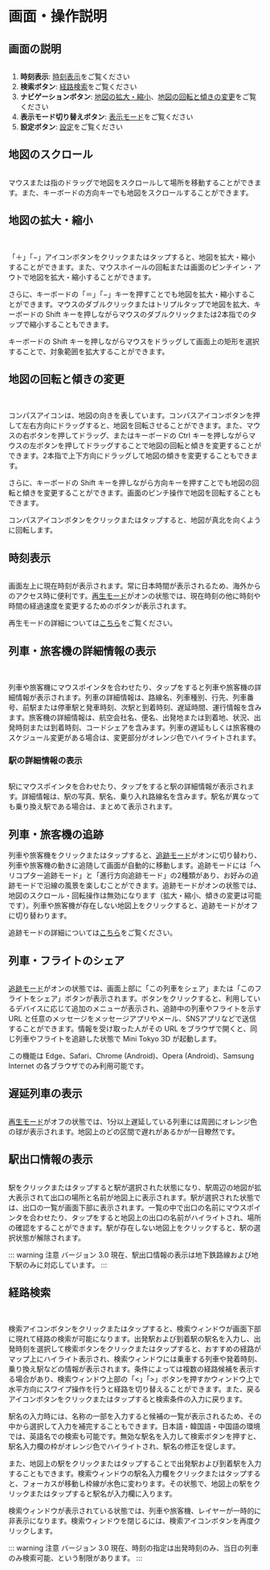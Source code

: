# 画面・操作説明

## 画面の説明

<img :src="$withBase('/images/screen.jpg')" style="width: 659px;">

1. **時刻表示**: [時刻表示](#%E6%99%82%E5%88%BB%E8%A1%A8%E7%A4%BA)をご覧ください
2. **検索ボタン**: [経路検索](#%E7%B5%8C%E8%B7%AF%E6%A4%9C%E7%B4%A2)をご覧ください
3. **ナビゲーションボタン**: [地図の拡大・縮小](#%E5%9C%B0%E5%9B%B3%E3%81%AE%E6%8B%A1%E5%A4%A7%E3%83%BB%E7%B8%AE%E5%B0%8F)、[地図の回転と傾きの変更](#%E5%9C%B0%E5%9B%B3%E3%81%AE%E5%9B%9E%E8%BB%A2%E3%81%A8%E5%82%BE%E3%81%8D%E3%81%AE%E5%A4%89%E6%9B%B4)をご覧ください
4. **表示モード切り替えボタン**: [表示モード](./display-modes.md)をご覧ください
5. **設定ボタン**: [設定](./configuration.md)をご覧ください

## 地図のスクロール

<img :src="$withBase('/images/pan.jpg')" style="width: 244px;">

マウスまたは指のドラッグで地図をスクロールして場所を移動することができます。また、キーボードの方向キーでも地図をスクロールすることができます。

## 地図の拡大・縮小

<img :src="$withBase('/images/zoom.jpg')" style="width: 244px;"> <img :src="$withBase('/images/zoom-icon.jpg')" style="width: 50px; vertical-align: top;">

「＋」「−」アイコンボタンをクリックまたはタップすると、地図を拡大・縮小することができます。また、マウスホイールの回転または画面のピンチイン・アウトで地図を拡大・縮小することができます。

さらに、キーボードの「＝」「−」キーを押すことでも地図を拡大・縮小することができます。マウスのダブルクリックまたはトリプルタップで地図を拡大、キーボードの Shift キーを押しながらマウスのダブルクリックまたは2本指でのタップで縮小することもできます。

キーボードの Shift キーを押しながらマウスをドラッグして画面上の矩形を選択することで、対象範囲を拡大することができます。

## 地図の回転と傾きの変更

<img :src="$withBase('/images/rotate-tilt.jpg')" style="width: 244px;"> <img :src="$withBase('/images/compass-icon.jpg')" style="width: 49px; vertical-align: top;">

コンパスアイコンは、地図の向きを表しています。コンパスアイコンボタンを押して左右方向にドラッグすると、地図を回転させることができます。また、マウスの右ボタンを押してドラッグ、またはキーボードの Ctrl キーを押しながらマウスの左ボタンを押してドラッグすることで地図の回転と傾きを変更することができます。2本指で上下方向にドラッグして地図の傾きを変更することもできます。

さらに、キーボードの Shift キーを押しながら方向キーを押すことでも地図の回転と傾きを変更することができます。画面のピンチ操作で地図を回転することもできます。

コンパスアイコンボタンをクリックまたはタップすると、地図が真北を向くように回転します。

## 時刻表示

<img :src="$withBase('/images/clock.jpg')" style="width: 141px;">

画面左上に現在時刻が表示されます。常に日本時間が表示されるため、海外からのアクセス時に便利です。[再生モード](./display-modes.md#%E5%86%8D%E7%94%9F%E3%83%A2%E3%83%BC%E3%83%88%E3%82%99)がオンの状態では、現在時刻の他に時刻や時間の経過速度を変更するためのボタンが表示されます。

再生モードの詳細については[こちら](./display-modes.md#%E5%86%8D%E7%94%9F%E3%83%A2%E3%83%BC%E3%83%88%E3%82%99)をご覧ください。

## 列車・旅客機の詳細情報の表示

<img :src="$withBase('/images/train-details.jpg')" style="width: 216px;"> <img :src="$withBase('/images/flight-details.jpg')" style="width: 216px; vertical-align: top;">

列車や旅客機にマウスポインタを合わせたり、タップをすると列車や旅客機の詳細情報が表示されます。列車の詳細情報は、路線名、列車種別、行先、列車番号、前駅または停車駅と発車時刻、次駅と到着時刻、遅延時間、運行情報を含みます。旅客機の詳細情報は、航空会社名、便名、出発地または到着地、状況、出発時刻または到着時刻、コードシェアを含みます。列車の遅延もしくは旅客機のスケジュール変更がある場合は、変更部分がオレンジ色でハイライトされます。

### 駅の詳細情報の表示

<img :src="$withBase('/images/station-details.jpg')" style="width: 216px;">

駅にマウスポインタを合わせたり、タップをすると駅の詳細情報が表示されます。詳細情報は、駅の写真、駅名、乗り入れ路線名を含みます。駅名が異なっても乗り換え駅である場合は、まとめて表示されます。

## 列車・旅客機の追跡

列車や旅客機をクリックまたはタップすると、[追跡モード](./display-modes.md#%E8%BF%BD%E8%B7%A1%E3%83%A2%E3%83%BC%E3%83%88%E3%82%99)がオンに切り替わり、列車や旅客機の動きに追随して画面が自動的に移動します。追跡モードには「ヘリコプター追跡モード」と「進行方向追跡モード」の2種類があり、お好みの追跡モードで沿線の風景を楽しむことができます。追跡モードがオンの状態では、地図のスクロール・回転操作は無効になります（拡大・縮小、傾きの変更は可能です）。列車や旅客機が存在しない地図上をクリックすると、追跡モードがオフに切り替わります。

追跡モードの詳細については[こちら](./display-modes.md#%E8%BF%BD%E8%B7%A1%E3%83%A2%E3%83%BC%E3%83%88%E3%82%99)をご覧ください。

## 列車・フライトのシェア

<img :src="$withBase('/images/share-button.jpg')" style="width: 211px;">

[追跡モード](./display-modes.md#%E8%BF%BD%E8%B7%A1%E3%83%A2%E3%83%BC%E3%83%88%E3%82%99)がオンの状態では、画面上部に「この列車をシェア」または「このフライトをシェア」ボタンが表示されます。ボタンをクリックすると、利用しているデバイスに応じて追加のメニューが表示され、追跡中の列車やフライトを示す URL と任意のメッセージをメッセージアプリやメール、SNSアプリなどで送信することができます。情報を受け取った人がその URL をブラウザで開くと、同じ列車やフライトを追跡した状態で Mini Tokyo 3D が起動します。

この機能は Edge、Safari、Chrome (Android)、Opera (Android)、Samsung Internet の各ブラウザでのみ利用可能です。

## 遅延列車の表示

<img :src="$withBase('/images/delay-marker.jpg')" style="width: 185px;">

[再生モード](./display-modes.md#%E5%86%8D%E7%94%9F%E3%83%A2%E3%83%BC%E3%83%88%E3%82%99)がオフの状態では、1分以上遅延している列車には周囲にオレンジ色の球が表示されます。地図上のどの区間で遅れがあるかが一目瞭然です。

## 駅出口情報の表示

<img :src="$withBase('/images/station-exits.jpg')" style="width: 490px;">

駅をクリックまたはタップすると駅が選択された状態になり、駅周辺の地図が拡大表示されて出口の場所と名前が地図上に表示されます。駅が選択された状態では、出口の一覧が画面下部に表示されます。一覧の中で出口の名前にマウスポインタを合わせたり、タップをすると地図上の出口の名前がハイライトされ、場所の確認をすることができます。駅が存在しない地図上をクリックすると、駅の選択状態が解除されます。

::: warning 注意
バージョン 3.0 現在、駅出口情報の表示は地下鉄路線および地下駅のみに対応しています。
:::

## 経路検索

<img :src="$withBase('/images/search-form.jpg')" style="width: 400px;"> <img :src="$withBase('/images/search-route.jpg')" style="width: 400px;"> <img :src="$withBase('/images/search-icon.jpg')" style="width: 49px; vertical-align: top;">

検索アイコンボタンをクリックまたはタップすると、検索ウィンドウが画面下部に現れて経路の検索が可能になります。出発駅および到着駅の駅名を入力し、出発時刻を選択して検索ボタンをクリックまたはタップすると、おすすめの経路がマップ上にハイライト表示され、検索ウィンドウには乗車する列車や発着時刻、乗り換え駅などの情報が表示されます。条件によっては複数の経路候補を表示する場合があり、検索ウィンドウ上部の「<」「>」ボタンを押すかウィンドウ上で水平方向にスワイプ操作を行うと経路を切り替えることができます。また、戻るアイコンボタンをクリックまたはタップすると検索条件の入力に戻ります。

駅名の入力時には、名称の一部を入力すると候補の一覧が表示されるため、その中から選択して入力を補完することもできます。日本語・韓国語・中国語の環境では、英語名での検索も可能です。無効な駅名を入力して検索ボタンを押すと、駅名入力欄の枠がオレンジ色でハイライトされ、駅名の修正を促します。

また、地図上の駅をクリックまたはタップすることで出発駅および到着駅を入力することもできます。検索ウィンドウの駅名入力欄をクリックまたはタップすると、フォーカスが移動し枠線が水色に変わります。その状態で、地図上の駅をクリックまたはタップすると駅名が入力欄に入ります。

検索ウィンドウが表示されている状態では、列車や旅客機、レイヤーが一時的に非表示になります。検索ウィンドウを閉じるには、検索アイコンボタンを再度クリックします。

::: warning 注意
バージョン 3.0 現在、時刻の指定は出発時刻のみ、当日の列車のみ検索可能、という制限があります。
:::
